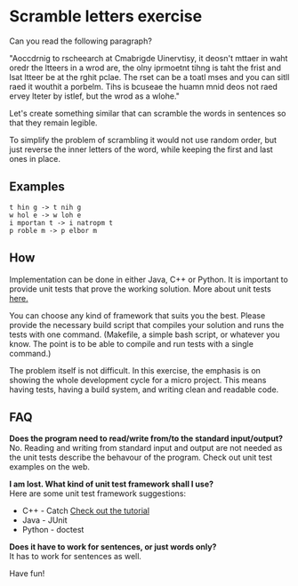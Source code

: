 # Scramble letters exercise

Can you read the following paragraph?

"Aoccdrnig to rscheearch at Cmabrigde Uinervtisy, it deosn't mttaer in waht oredr the ltteers in a wrod are, the olny iprmoetnt tihng is taht the frist and lsat ltteer be at the rghit pclae. The rset can be a toatl mses and you can sitll raed it wouthit a porbelm. Tihs is bcuseae the huamn mnid deos not raed ervey lteter by istlef, but the wrod as a wlohe." 

Let's create something similar that can scramble the words in sentences so that they remain legible. 

To simplify the problem of scrambling it would not use random order, but just reverse the inner letters of the word, while keeping the first and last ones in place.

## Examples

```
t hin g -> t nih g
w hol e -> w loh e
i mportan t -> i natropm t
p roble m -> p elbor m
```

## How

Implementation can be done in either Java, C++ or Python. It is important to provide unit tests that prove the working solution. More about unit tests [here.](http://en.wikipedia.org/wiki/Unit_testing)



You can choose any kind of framework that suits you the best. Please provide the necessary build script that compiles your solution and runs the tests with one command. (Makefile, a simple bash script, or whatever you know. The point is to be able to compile and run tests with a single command.)

The problem itself is not difficult. In this exercise, the emphasis is on showing the whole development cycle for a micro project. This means having tests, having a build system, and writing clean and readable code.

## FAQ

**Does the program need to read/write from/to the standard input/output?** <br>
No. Reading and writing from standard input and output are not needed as the unit tests describe the behavour of the program. Check out unit test examples on the web.

**I am lost. What kind of unit test framework shall I use?** <br>
Here are some unit test framework suggestions:
* C++  - Catch [Check out the tutorial](https://github.com/philsquared/Catch/blob/master/docs/tutorial.md)
* Java - JUnit
* Python - doctest

**Does it have to work for sentences, or just words only?** <br>
It has to work for sentences as well.

Have fun!




